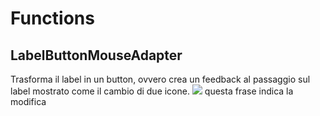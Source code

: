 # Functions
## LabelButtonMouseAdapter
Trasforma il label in un button, ovvero crea un feedback al passaggio sul label mostrato come il cambio di due icone.
![](http://g.recordit.co/Ht4UsbDpwD.gif)
questa frase indica la modifica
